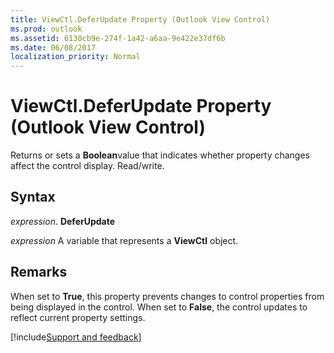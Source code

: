 ```yaml
---
title: ViewCtl.DeferUpdate Property (Outlook View Control)
ms.prod: outlook
ms.assetid: 6130cb9e-274f-1a42-a6aa-9e422e37df6b
ms.date: 06/08/2017
localization_priority: Normal
---
```



# ViewCtl.DeferUpdate Property (Outlook View Control)

Returns or sets a  **Boolean**value that indicates whether property changes affect the control display. Read/write.


## Syntax

 _expression_. **DeferUpdate**

_expression_ A variable that represents a  **ViewCtl** object.


## Remarks

When set to  **True**, this property prevents changes to control properties from being displayed in the control. When set to  **False**, the control updates to reflect current property settings.

[!include[Support and feedback](~/includes/feedback-boilerplate.md)]
